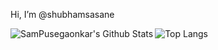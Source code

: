 Hi, I’m @shubhamsasane


<img align="left" alt="SamPusegaonkar's Github Stats" src="https://github-readme-stats.vercel.app/api?username=shubhamsasane&show_icons=true&hide_border=true&count_private=false&theme=dark&include_all_commits=false&hide=commits&bg_color=0D1117"/>

![Top Langs](https://github-readme-stats.vercel.app/api/top-langs/?username=shubhamsasane&theme=dark&bg_color=0D1117&hide_border=true&hide=css)
